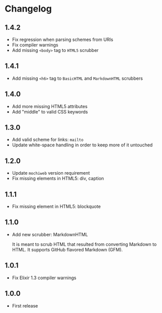 # Changelog

## 1.4.2

- Fix regression when parsing schemes from URIs
- Fix compiler warnings
- Add missing `<body>` tag to `HTML5` scrubber

## 1.4.1

- Add missing `<h6>` tag to `BasicHTML` and `MarkdownHTML` scrubbers

## 1.4.0

- Add more missing HTML5 attributes
- Add "middle" to valid CSS keywords

## 1.3.0

- Add valid scheme for links: `mailto`
- Update white-space handling in order to keep more of it untouched

## 1.2.0

- Update `mochiweb` version requirement
- Fix missing elements in HTML5: div, caption

## 1.1.1

- Fix missing element in HTML5: blockquote

## 1.1.0

- Add new scrubber: MarkdownHTML

  It is meant to scrub HTML that resulted from converting Markdown to HTML. It
  supports GitHub flavored Markdown (GFM).

## 1.0.1

- Fix Elixir 1.3 compiler warnings

## 1.0.0

- First release
